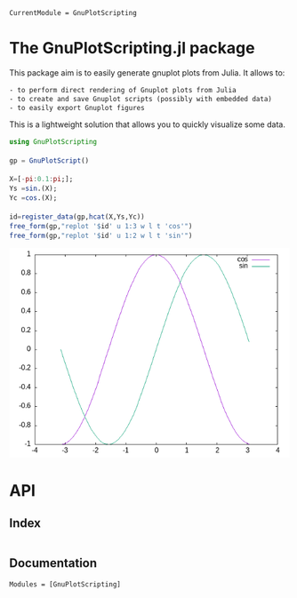 ```@meta
CurrentModule = GnuPlotScripting
```

# The GnuPlotScripting.jl package

This package aim is to easily generate gnuplot plots from Julia. It
allows to:

    - to perform direct rendering of Gnuplot plots from Julia
    - to create and save Gnuplot scripts (possibly with embedded data)
    - to easily export Gnuplot figures

This is a lightweight solution that allows you to quickly visualize
some data.

```julia
using GnuPlotScripting

gp = GnuPlotScript()

X=[-pi:0.1:pi;];
Ys =sin.(X);
Yc =cos.(X);

id=register_data(gp,hcat(X,Ys,Yc))
free_form(gp,"replot '$id' u 1:3 w l t 'cos'")
free_form(gp,"replot '$id' u 1:2 w l t 'sin'")
```

![script_1](./figures/trig.png)


# API

## Index 

```@index
```

## Documentation

```@autodocs
Modules = [GnuPlotScripting]
```

